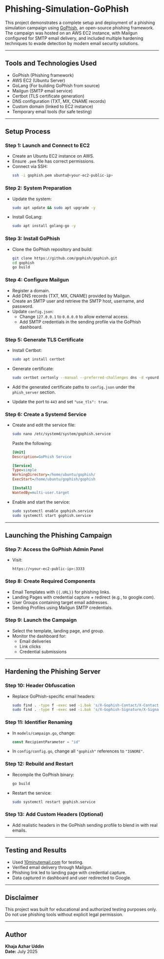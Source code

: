 # Phishing-Simulation-GoPhish

This project demonstrates a complete setup and deployment of a phishing simulation campaign using [GoPhish](https://getgophish.com/), an open-source phishing framework. The campaign was hosted on an AWS EC2 instance, with Mailgun configured for SMTP email delivery, and included multiple hardening techniques to evade detection by modern email security solutions.

---

## Tools and Technologies Used

- GoPhish (Phishing framework)
- AWS EC2 (Ubuntu Server)
- GoLang (For building GoPhish from source)
- Mailgun (SMTP email service)
- Certbot (TLS certificate generation)
- DNS configuration (TXT, MX, CNAME records)
- Custom domain (linked to EC2 instance)
- Temporary email tools (for safe testing)

---

## Setup Process

### Step 1: Launch and Connect to EC2

- Create an Ubuntu EC2 instance on AWS.
- Ensure `.pem` file has correct permissions.
- Connect via SSH:
  ```bash
  ssh -i gophish.pem ubuntu@<your-ec2-public-ip>
  ```

### Step 2: System Preparation

- Update the system:
  ```bash
  sudo apt update && sudo apt upgrade -y
  ```

- Install GoLang:
  ```bash
  sudo apt install golang-go -y
  ```

### Step 3: Install GoPhish

- Clone the GoPhish repository and build:
  ```bash
  git clone https://github.com/gophish/gophish.git
  cd gophish
  go build
  ```

### Step 4: Configure Mailgun

- Register a domain.
- Add DNS records (TXT, MX, CNAME) provided by Mailgun.
- Create an SMTP user and retrieve the SMTP host, username, and password.
- Update `config.json`:
  - Change `127.0.0.1` to `0.0.0.0` to allow external access.
  - Add SMTP credentials in the sending profile via the GoPhish dashboard.

### Step 5: Generate TLS Certificate

- Install Certbot:
  ```bash
  sudo apt install certbot
  ```

- Generate certificate:
  ```bash
  sudo certbot certonly --manual --preferred-challenges dns -d <yourdomain>
  ```

- Add the generated certificate paths to `config.json` under the `phish_server` section.
- Update the port to `443` and set `"use_tls": true`.

### Step 6: Create a Systemd Service

- Create and edit the service file:
  ```bash
  sudo nano /etc/systemd/system/gophish.service
  ```

  Paste the following:
  ```ini
  [Unit]
  Description=GoPhish Service

  [Service]
  Type=simple
  WorkingDirectory=/home/ubuntu/gophish/
  ExecStart=/home/ubuntu/gophish/gophish

  [Install]
  WantedBy=multi-user.target
  ```

- Enable and start the service:
  ```bash
  sudo systemctl enable gophish.service
  sudo systemctl start gophish.service
  ```

---

## Launching the Phishing Campaign

### Step 7: Access the GoPhish Admin Panel

- Visit:
  ```
  https://<your-ec2-public-ip>:3333
  ```

### Step 8: Create Required Components

- Email Templates with `{{.URL}}` for phishing links.
- Landing Pages with credential capture + redirect (e.g., to google.com).
- User Groups containing target email addresses.
- Sending Profiles using Mailgun SMTP credentials.

### Step 9: Launch the Campaign

- Select the template, landing page, and group.
- Monitor the dashboard for:
  - Email deliveries
  - Link clicks
  - Credential submissions

---

## Hardening the Phishing Server

### Step 10: Header Obfuscation

- Replace GoPhish-specific email headers:
  ```bash
  sudo find . -type f -exec sed -i.bak 's/X-Gophish-Contact/X-Contact/g' {} +
  sudo find . -type f -exec sed -i.bak 's/X-Gophish-Signature/X-Signature/g' {} +
  ```

### Step 11: Identifier Renaming

- In `models/campaign.go`, change:
  ```go
  const RecipientParameter = "id"
  ```

- In `config/config.go`, change all `"gophish"` references to `"IGNORE"`.

### Step 12: Rebuild and Restart

- Recompile the GoPhish binary:
  ```bash
  go build
  ```

- Restart the service:
  ```bash
  sudo systemctl restart gophish.service
  ```

### Step 13: Add Custom Headers (Optional)

- Add realistic headers in the GoPhish sending profile to blend in with real emails.

---

## Testing and Results

- Used [10minutemail.com](https://10minutemail.com) for testing.
- Verified email delivery through Mailgun.
- Phishing link led to landing page with credential capture.
- Data captured in dashboard and user redirected to Google.

---

## Disclaimer

This project was built for educational and authorized testing purposes only. Do not use phishing tools without explicit legal permission.

---

## Author

**Khaja Azhar Uddin**  
**Date:** July 2025
